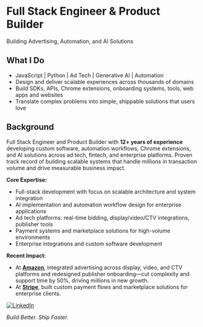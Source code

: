 # Full Stack Engineer & Product Builder

Building Advertising, Automation, and AI Solutions

## What I Do 
- JavaScript | Python | Ad Tech | Generative AI | Automation
- Design and deliver scalable experiences across thousands of domains  
- Build SDKs, APIs, Chrome extensions, onboarding systems, tools, web apps and websites
- Translate complex problems into simple, shippable solutions that users love

## Background
Full Stack Engineer and Product Builder with **12+ years of experience** developing custom software, automation workflows, Chrome extensions, and AI solutions across ad tech, fintech, and enterprise platforms. Proven track record of building scalable systems that handle millions in transaction volume and drive measurable business impact.

**Core Expertise:** 
- Full-stack development with focus on scalable architecture and system integration
- AI implementation and automation workflow design for enterprise applications
- Ad tech platforms: real-time bidding, display/video/CTV integrations, publisher tools
- Payment systems and marketplace solutions for high-volume environments
- Enterprise integrations and custom software development

**Recent Impact:**
- At **[Amazon](https://aps.amazon.com)**, integrated advertising across display, video, and CTV platforms and redesigned publisher onboarding—cut complexity and support time by 50%, driving millions in new growth.
- At **[Stripe](https://stripe.com)**, built custom payment flows and marketplace solutions for enterprise clients.

[![LinkedIn](https://custom-icon-badges.demolab.com/badge/LinkedIn-0A66C2?logo=linkedin-white&logoColor=fff)](https://www.linkedin.com/in/jcottam/)

_Build Better. Ship Faster._
